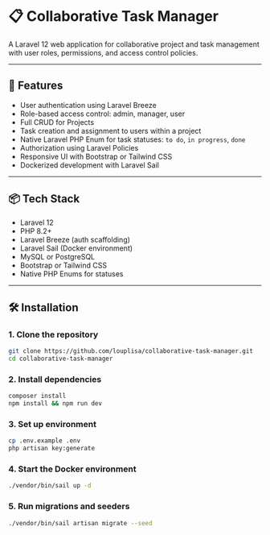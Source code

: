 # 📋 Collaborative Task Manager

A Laravel 12 web application for collaborative project and task management with user roles, permissions, and access control policies.

---

## 🚀 Features

- User authentication using Laravel Breeze
- Role-based access control: admin, manager, user
- Full CRUD for Projects
- Task creation and assignment to users within a project
- Native Laravel PHP Enum for task statuses: `to do`, `in progress`, `done`
- Authorization using Laravel Policies
- Responsive UI with Bootstrap or Tailwind CSS
- Dockerized development with Laravel Sail

---

## 📦 Tech Stack

- Laravel 12
- PHP 8.2+
- Laravel Breeze (auth scaffolding)
- Laravel Sail (Docker environment)
- MySQL or PostgreSQL
- Bootstrap or Tailwind CSS
- Native PHP Enums for statuses

---

## 🛠️ Installation

### 1. Clone the repository

```bash
git clone https://github.com/louplisa/collaborative-task-manager.git
cd collaborative-task-manager
```

### 2. Install dependencies
```bash
composer install
npm install && npm run dev
```

### 3. Set up environment
```bash
cp .env.example .env
php artisan key:generate
```

### 4. Start the Docker environment
```bash
./vendor/bin/sail up -d
```

### 5. Run migrations and seeders
```bash
./vendor/bin/sail artisan migrate --seed
```
